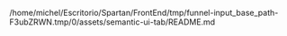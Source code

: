 /home/michel/Escritorio/Spartan/FrontEnd/tmp/funnel-input_base_path-F3ubZRWN.tmp/0/assets/semantic-ui-tab/README.md